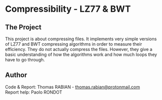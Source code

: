 # Compressibility - LZ77 & BWT

## The Project

This project is about compressing files. It implements very simple versions of LZ77 and BWT compressing algorithms in order to measure their efficiency. They do not actually compress the files. However, they give a basic understanding of how the algorithms work and how much loops they have to go through.

## Author

Code & Report: Thomas RABIAN - thomas.rabian@protonmail.com\
Report help: Paolo RONDOT